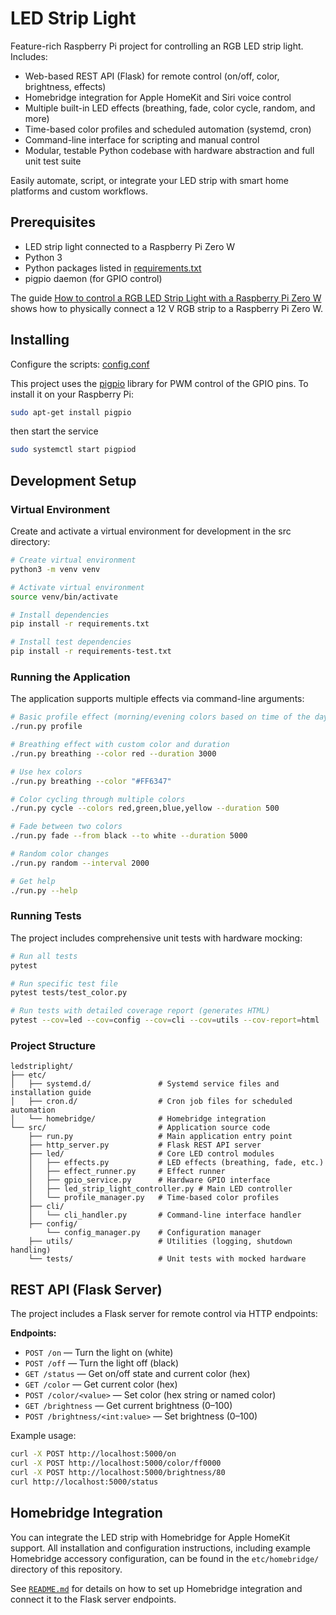 
# LED Strip Light

Feature-rich Raspberry Pi project for controlling an RGB LED strip light. Includes:

- Web-based REST API (Flask) for remote control (on/off, color, brightness, effects)
- Homebridge integration for Apple HomeKit and Siri voice control
- Multiple built-in LED effects (breathing, fade, color cycle, random, and more)
- Time-based color profiles and scheduled automation (systemd, cron)
- Command-line interface for scripting and manual control
- Modular, testable Python codebase with hardware abstraction and full unit test suite

Easily automate, script, or integrate your LED strip with smart home platforms and custom workflows.

## Prerequisites

- LED strip light connected to a Raspberry Pi Zero W
- Python 3
- Python packages listed in [requirements.txt](src/requirements.txt)
- pigpio daemon (for GPIO control)

The guide [How to control a RGB LED Strip Light with a Raspberry Pi Zero W](https://janrothen.github.io/ledstriplight/pi-zero-w-rgb-led-strip-control.html) shows how to physically connect a 12 V RGB strip to a Raspberry Pi Zero W.

## Installing

Configure the scripts: [config.conf](src/config.conf)

This project uses the [pigpio](https://abyz.me.uk/rpi/pigpio/download.html) library for PWM control of the GPIO pins. To install it on your Raspberry Pi:
```bash
sudo apt-get install pigpio
```
then start the service
```bash
sudo systemctl start pigpiod
```

## Development Setup

### Virtual Environment
Create and activate a virtual environment for development in the src directory:

```bash
# Create virtual environment
python3 -m venv venv

# Activate virtual environment
source venv/bin/activate

# Install dependencies
pip install -r requirements.txt

# Install test dependencies
pip install -r requirements-test.txt
```

### Running the Application
The application supports multiple effects via command-line arguments:

```bash
# Basic profile effect (morning/evening colors based on time of the day)
./run.py profile

# Breathing effect with custom color and duration
./run.py breathing --color red --duration 3000

# Use hex colors
./run.py breathing --color "#FF6347"

# Color cycling through multiple colors
./run.py cycle --colors red,green,blue,yellow --duration 500

# Fade between two colors
./run.py fade --from black --to white --duration 5000

# Random color changes
./run.py random --interval 2000

# Get help
./run.py --help
```

### Running Tests
The project includes comprehensive unit tests with hardware mocking:

```bash
# Run all tests
pytest

# Run specific test file
pytest tests/test_color.py

# Run tests with detailed coverage report (generates HTML)
pytest --cov=led --cov=config --cov=cli --cov=utils --cov-report=html
```

### Project Structure
```
ledstriplight/
├── etc/
│   ├── systemd.d/               # Systemd service files and installation guide
│   ├── cron.d/                  # Cron job files for scheduled automation
│   └── homebridge/              # Homebridge integration
└── src/                         # Application source code
    ├── run.py                   # Main application entry point
    ├── http_server.py           # Flask REST API server
    ├── led/                     # Core LED control modules
    │   ├── effects.py           # LED effects (breathing, fade, etc.)
    │   ├── effect_runner.py     # Effect runner
    │   ├── gpio_service.py      # Hardware GPIO interface
    │   ├── led_strip_light_controller.py # Main LED controller
    │   └── profile_manager.py   # Time-based color profiles
    ├── cli/
    │   └── cli_handler.py       # Command-line interface handler
    ├── config/
        └── config_manager.py    # Configuration manager 
    ├── utils/                   # Utilities (logging, shutdown handling)
    └── tests/                   # Unit tests with mocked hardware
```

## REST API (Flask Server)

The project includes a Flask server for remote control via HTTP endpoints:

**Endpoints:**

- `POST /on` — Turn the light on (white)
- `POST /off` — Turn the light off (black)
- `GET /status` — Get on/off state and current color (hex)
- `GET /color` — Get current color (hex)
- `POST /color/<value>` — Set color (hex string or named color)
- `GET /brightness` — Get current brightness (0–100)
- `POST /brightness/<int:value>` — Set brightness (0–100)

Example usage:
```bash
curl -X POST http://localhost:5000/on
curl -X POST http://localhost:5000/color/ff0000
curl -X POST http://localhost:5000/brightness/80
curl http://localhost:5000/status
```

## Homebridge Integration

You can integrate the LED strip with Homebridge for Apple HomeKit support. All installation and configuration instructions, including example Homebridge accessory configuration, can be found in the `etc/homebridge/` directory of this repository.

See [`README.md`](etc/homebridge/README.md) for details on how to set up Homebridge integration and connect it to the Flask server endpoints.
